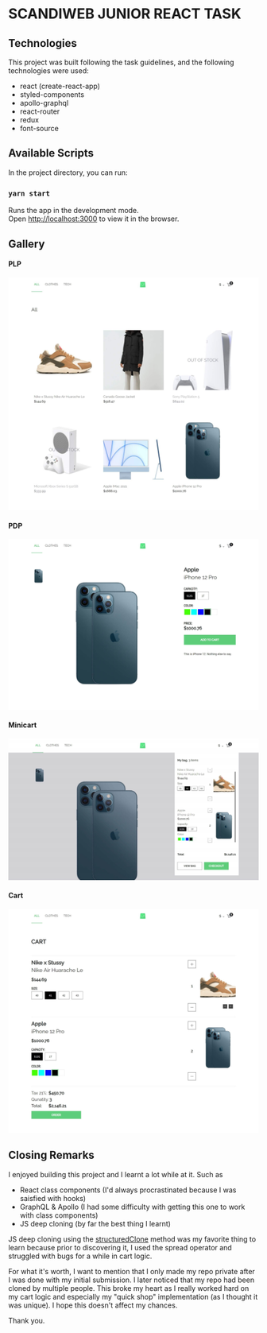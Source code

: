 # SCANDIWEB JUNIOR REACT TASK

## Technologies

This project was built following the task guidelines, and the following technologies were used:

- react (create-react-app)
- styled-components
- apollo-graphql
- react-router
- redux
- font-source

## Available Scripts

In the project directory, you can run:

### `yarn start`

Runs the app in the development mode.<br />
Open [http://localhost:3000](http://localhost:3000) to view it in the browser.

## Gallery

#### PLP

![image of homepage](/src/assets/screenshots/home.jpeg)

#### PDP

![image of homepage](/src/assets/screenshots/product.jpeg)

#### Minicart

![image of homepage](/src/assets/screenshots/minicart.jpeg)

#### Cart

![image of homepage](/src/assets/screenshots/cart.jpeg)

## Closing Remarks

I enjoyed building this project and I learnt a lot while at it. Such as

- React class components (I'd always procrastinated because I was saisfied with hooks)
- GraphQL & Apollo (I had some difficulty with getting this one to work with class components)
- JS deep cloning (by far the best thing I learnt)

JS deep cloning using the [structuredClone](https://developer.mozilla.org/en-US/docs/Web/API/structuredClone) method was my favorite thing to learn because prior to discovering it, I used the spread operator and struggled with bugs for a while in cart logic.

For what it's worth, I want to mention that I only made my repo private after I was done with my initial submission. I later noticed that my repo had been cloned by multiple people. This broke my heart as I really worked hard on my cart logic and especially my "quick shop" implementation (as I thought it was unique). I hope this doesn't affect my chances.

Thank you.
